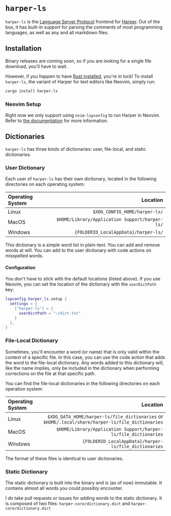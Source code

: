 # `harper-ls`

`harper-ls` is the [Language Server Protocol](https://microsoft.github.io/language-server-protocol/) frontend for [Harper](https://harper.elijahpotter.dev).
Out of the box, it has built-in support for parsing the comments of most programming languages, as well as any and all markdown files.

## Installation

Binary releases are coming soon, so if you are looking for a single file download, you'll have to wait.

However, if you happen to have [Rust installed](https://www.rust-lang.org/tools/install), you're in luck!
To install `harper-ls`, the variant of Harper for text editors like Neovim, simply run:

```bash
cargo install harper-ls
```

### Neovim Setup

Right now we only support using `nvim-lspconfig` to run Harper in Neovim.
Refer to [the documentation](https://github.com/neovim/nvim-lspconfig/blob/master/doc/server_configurations.md#harper_ls) for more information.

## Dictionaries

`harper-ls` has three kinds of dictionaries: user, file-local, and static dictionaries.

### User Dictionary

Each user of `harper-ls` has their own dictionary, located in the following directories on each operating system:

| Operating System |                                       Location |
| :--------------- | ---------------------------------------------: |
| Linux            |                  `$XDG_CONFIG_HOME/harper-ls/` |
| MacOS            | `$HOME/Library/Application Support/harper-ls/` |
| Windows          |           `{FOLDERID_LocalAppData}/harper-ls/` |

This dictionary is a simple word list in plain-text.
You can add and remove words at will.
You can add to the user dictionary with code actions on misspelled words.

#### Configuration

You don't have to stick with the default locations (listed above).
If you use Neovim, you can set the location of the dictionary with the `userDictPath` key:

```lua
lspconfig.harper_ls.setup {
  settings = {
    ["harper-ls"] = {
      userDictPath = "~/dict.txt"
    }
  },
}
```

### File-Local Dictionary

Sometimes, you'll encounter a word (or name) that is only valid within the context of a specific file.
In this case, you can use the code action that adds the word to the file-local dictionary.
Any words added to this dictionary will, like the name implies, only be included in the dictionary when performing corrections on the file at that specific path.

You can find the file-local dictionaries in the following directories on each operation system:

| Operating System |                                                                                         Location |
| :--------------- | -----------------------------------------------------------------------------------------------: |
| Linux            | `$XDG_DATA_HOME/harper-ls/file_dictionaries` or `$HOME/.local/share/harper-ls/file_dictionaries` |
| MacOS            |                                  `$HOME/Library/Application Support/harper-ls/file_dictionaries` |
| Windows          |                                            `{FOLDERID_LocalAppData}/harper-ls/file_dictionaries` |

The format of these files is identical to user dictionaries.

### Static Dictionary

The static dictionary is built into the binary and is (as of now) immutable.
It contains almost all words you could possibly encounter.

I _do_ take pull requests or issues for adding words to the static dictionary.
It is composed of two files: `harper-core/dictionary.dict` and `harper-core/dictionary.dict`
